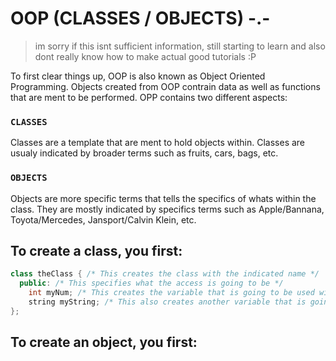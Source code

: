 # OOP (CLASSES / OBJECTS) -.-
> im sorry if this isnt sufficient information, still starting to learn and also dont really know how
> to make actual good tutorials :P

To first clear things up, OOP is also known as Object Oriented Programming. Objects created from OOP contrain data as well as functions that are ment to be performed. OPP contains two different aspects:

### ``` CLASSES ``` 
Classes are a template that are ment to hold objects within. Classes are usualy indicated by broader terms such as fruits, cars, bags, etc.
### ``` OBJECTS ```
Objects are more specific terms that tells the specifics of whats within the class. They are mostly indicated by specifics terms such as Apple/Bannana, Toyota/Mercedes, Jansport/Calvin Klein, etc.

## To create a class, you first:
```cpp
class theClass { /* This creates the class with the indicated name */ 
  public: /* This specifies what the access is going to be */
    int myNum; /* This creates the variable that is going to be used within the class */
    string myString; /* This also creates another variable that is going to be used within the class*/
};
```
## To create an object, you first:
```cpp


```
